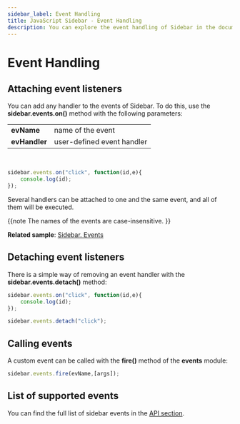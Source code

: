 ```yaml
---
sidebar_label: Event Handling
title: JavaScript Sidebar - Event Handling 
description: You can explore the event handling of Sidebar in the documentation of the DHTMLX JavaScript UI library. Browse developer guides and API reference, try out code examples and live demos, and download a free 30-day evaluation version of DHTMLX Suite 7.
---
```


# Event Handling

## Attaching event listeners

You can add any handler to the events of Sidebar. To do this, use the **sidebar.events.on()** method with the following parameters:

<table>
	<tbody>
        <tr>
			<td><b>evName</b></td>
			<td>name of the event</td>
		</tr>
        <tr>
			<td><b>evHandler</b></td>
			<td>user-defined event handler</td>
		</tr>
    </tbody>
</table>
<br/>

~~~js
sidebar.events.on("click", function(id,e){
    console.log(id);
});
~~~

Several handlers can be attached to one and the same event, and all of them will be executed.

{{note  The names of the events are case-insensitive. }}

**Related sample**: [Sidebar. Events](https://snippet.dhtmlx.com/qfddiu3i)

## Detaching event listeners

There is a simple way of removing an event handler with the **sidebar.events.detach()** method:

~~~js
sidebar.events.on("click", function(id,e){
    console.log(id);
});

sidebar.events.detach("click"); 
~~~

## Calling events

A custom event can be called with the **fire()** method of the **events** module:

~~~js
sidebar.events.fire(evName,[args]);
~~~

## List of supported events

You can find the full list of sidebar events in the [API section](sidebar/api/api_overview.md#sidebar-events).
